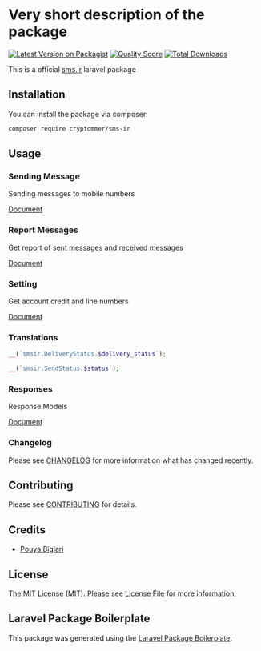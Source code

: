 # Very short description of the package

[![Latest Version on Packagist](https://img.shields.io/packagist/v/cryptommer/Sms-ir.svg?style=flat-square)](https://packagist.org/packages/cryptommer/Sms-ir)
[![Quality Score](https://img.shields.io/scrutinizer/g/cryptommer/Sms-ir.svg?style=flat-square)](https://scrutinizer-ci.com/g/cryptommer/Sms-ir)
[![Total Downloads](https://img.shields.io/packagist/dt/cryptommer/Sms-ir.svg?style=flat-square)](https://packagist.org/packages/cryptommer/Sms-ir)

This is a official [sms.ir](https://sms.ir) laravel package 

## Installation

You can install the package via composer:

```bash
composer require cryptommer/sms-ir
```

## Usage

### Sending Message
Sending messages to mobile numbers

[Document](Send.md)

### Report Messages
Get report of sent messages and received messages

[Document](Report.md)

### Setting
Get account credit and line numbers

[Document](Setting.md)

### Translations
```php
__(`smsir.DeliveryStatus.$delivery_status`);
```
```php
__(`smsir.SendStatus.$status`);
```


### Responses
Response Models

[Document](Response.md)

### Changelog

Please see [CHANGELOG](CHANGELOG.md) for more information what has changed recently.

## Contributing

Please see [CONTRIBUTING](CONTRIBUTING.md) for details.

## Credits

-   [Pouya Biglari](https://github.com/cryptommer)

## License

The MIT License (MIT). Please see [License File](LICENSE.md) for more information.

## Laravel Package Boilerplate

This package was generated using the [Laravel Package Boilerplate](https://laravelpackageboilerplate.com).
